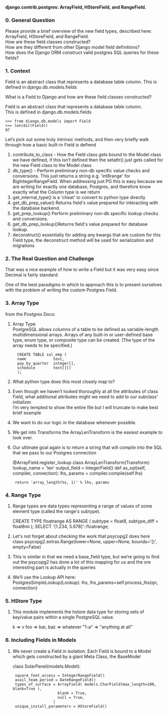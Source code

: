 #### django.contrib.postgres: ArrayField, HStoreField, and RangeField.    

### 0.  General Question     

Please provide a brief overview of the new field types, described here: ArrayField, HStoreField, and RangeField.     
How are these field classes constructed?     
How are they different from other Django model field definitions?     
How does the Django ORM construct valid postgres SQL queries for these fields?     

### 1.  Context    

Field is an abstract class that represents a database table column. This is defined in django.db.models.fields     



What is a Field to Django and how are these field classes constructed?    

Field is an abstract class that represents a database table column.     
This is defined in django.db.models.fields    

    
    >>> from django.db.models import Field
    >>> len(dir(Field))
    97
    

Let’s pick out some truly intrinsic methods, and then very briefly walk through how a basic built-in Field is defiend    

1. contribute_to_class - How the Field class gets bound to the Model class we have defined, if this isn’t defined then the setattr() just gets called for the new Field class to the Model class    
2. db_type() - Perform preliminary non-db specific value checks and conversions. This just returns a string e.g. 'int8range' for BigIntegerRangeField. When addressing just PG this is easy because we are writing for exactly one database, Postgres, and therefore know exactly what the Column type is  we return     
3. get_internal_type() is a 'cheat' to convert to python type directly    
4. get_db_prep_value()  Returns field's value prepared for interacting with the database backend.    
5. get_prep_lookup() Perform preliminary non-db specific lookup checks and conversions.    
6. get_db_prep_lookup()Returns field's value prepared for database lookup.    
7. deconstruct() essentially for adding any kwargs that are custom for this Field type, the deconstruct method will be used for serialization and migrations    


### 2.  The Real Question and Challenge    

That was a nice example of how to write a Field but it was very easy since Decimal is fairly standard   


One of the best paradigms in which to approach this is to present ourselves with the problem of writing the custom Postgres Field.    
 
### 3.  Array Type    

from the Postgres Docs:    

1. Array Type    
PostgreSQL allows columns of a table to be defined as variable-length multidimensional arrays. Arrays of any built-in or user-defined base type, enum type, or composite type can be created. (The type of the array needs to be specified.)     
 
    
         CREATE TABLE sal_emp (
         name            text,
         pay_by_quarter  integer[],
         schedule        text[][]
         );
 
2. What python type does this most closely map to?     
3. Even though we haven’t looked thoroughly at all the attributes of class Field, what additional attributes might we need to add to our subclass’ initializer.    
I’m very tempted to show the entire file but I will truncate to make best brief example    

4. We want to do our logic in the database whenever possible.     

5. We get into Transforms the ArrayLenTransform is the easiest example to look over.    
6. Our ultimate goal again is to return a string that will compile into the SQL that we pass to our Postgres connection    

    @ArrayField.register_lookup
    class ArrayLenTransform(Transform):
        lookup_name = 'len'
        output_field = IntegerField()
        def as_sql(self, compiler, connection):
        lhs, params = compiler.compile(self.lhs)

        return 'array_length(%s, 1)' % lhs, params


### 4.  Range Type

1. Range types are data types representing a range of values of some element type (called the range's subtype).    

    CREATE TYPE floatrange AS RANGE ( 
        subtype = float8, 
        subtype_diff = float8mi 
    ); 
    SELECT '[1.234, 5.678]'::floatrange;

2. Let's not forget about checking the work that psycopg2 does here    
    class psycopg2.extras.Range(lower=None, upper=None, bounds='[)', empty=False)


3. This is similar in that we need a base_field type, but we’re going to find out the psycopg2 has done a lot of this mapping for us and the ore interesting part is actually in the queries

4. We’ll use the Lookup API here:      
    PostgresSimpleLookup(Lookup):
    lhs, lhs_params=self.process_lhs(qn, connection)

### 5.  HStore Type

1. This module implements the hstore data type for storing sets of key/value pairs within a single PostgreSQL value.     

    k => v foo => bar, 
    baz => whatever 
    "1-a" => "anything at all"


### 6. Including Fields in Models

1. We never create a Field in isolation. Each Field is bound to a Model which gets constructed by a giant Meta Class, the BaseModel    


    class SolarPanel(models.Model):
     
        square_feet_access = IntegerRangeField()
        avail_team_period = DateRangeField()  
        types_of_surface = ArrayField( models.CharField(max_length=100, blank=True ),
                           blank = True,
                           null = True,
                         )
        unique_install_parameters = HStoreField()
